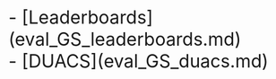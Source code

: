 <br> 

<br> 
 
<br> 

<font size="6"> 
- [Leaderboards](eval_GS_leaderboards.md) 
</font>

<br> 

<font size="6"> 
- [DUACS](eval_GS_duacs.md) 
</font>